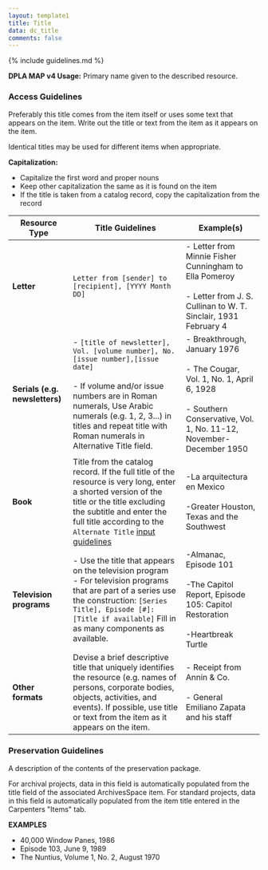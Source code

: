 ```yaml
---
layout: template1
title: Title
data: dc_title
comments: false
---
```


{% include guidelines.md %}

**DPLA MAP v4 Usage:** Primary name given to the described resource.

### Access Guidelines

Preferably this title comes from the item itself or uses some text that appears on the item. Write out the title or text from the item as it appears on the item.

Identical titles may be used for different items when appropriate.

__Capitalization:__

 - Capitalize the first word and proper nouns
 - Keep other capitalization the same as it is found on the item
 - If the title is taken from a catalog record, copy the capitalization from the record

Resource Type | Title Guidelines | Example(s)
--------------|------------------|-----------
__Letter__ | `Letter from [sender] to [recipient], [YYYY Month DD]` | - Letter from Minnie Fisher Cunningham to Ella Pomeroy <br /> <br /> - Letter from J. S. Cullinan to W. T. Sinclair, 1931 February 4
__Serials (e.g. newsletters)__ |- `[title of newsletter], Vol. [volume number], No. [issue number],[issue date]` <br /> <br /> - If volume and/or issue numbers are in Roman numerals, Use Arabic numerals (e.g. 1, 2, 3...) in titles and repeat title with Roman numerals in Alternative Title field. | - Breakthrough, January 1976 <br /> <br /> - The Cougar, Vol. 1, No. 1, April 6, 1928 <br /> <br /> - Southern Conservative, Vol. 1, No. 11-12, November-December 1950
__Book__ | Title from the catalog record. If the full title of the resource is very long, enter a shorted version of the title or the title excluding the subtitle and enter the full title according to the `Alternate Title` [input guidelines](https://vocab.lib.uh.edu/bcdams-map/guidelines/alternative)  | -La arquitectura en Mexico <br /> <br /> -Greater Houston, Texas and the Southwest
__Television programs__ | - Use the title that appears on the television program <br /> - For television programs that are part of a series use the construction: `[Series Title], Episode [#]: [Title if available]` Fill in as many components as available. | -Almanac, Episode 101 <br /> <br /> -The Capitol Report, Episode 105: Capitol Restoration <br /> <br /> -Heartbreak Turtle
__Other formats__ | Devise a brief descriptive title that uniquely identifies the resource (e.g. names of persons, corporate bodies, objects, activities, and events). If possible, use title or text from the item as it appears on the item. | - Receipt from Annin & Co. <br /> <br /> - General Emiliano Zapata and his staff


### Preservation Guidelines

A description of the contents of the preservation package.

For archival projects, data in this field is automatically populated from the title field of the associated ArchivesSpace item. For standard projects, data in this field is automatically populated from the item title entered in the Carpenters "Items" tab.

__EXAMPLES__

- 40,000 Window Panes, 1986
- Episode 103, June 9, 1989
- The Nuntius, Volume 1, No. 2, August 1970
